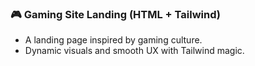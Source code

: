 ### 🎮 Gaming Site Landing (HTML + Tailwind)
- A landing page inspired by gaming culture.
- Dynamic visuals and smooth UX with Tailwind magic.
